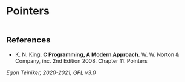 # Pointers

```C
```


## References
* K. N. King. **C Programming, A Modern Approach.** W. W. Norton & Company, inc. 2nd Edition 2008. Chapter 11: Pointers
 
*Egon Teiniker, 2020-2021, GPL v3.0* 